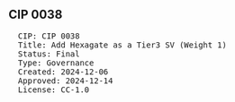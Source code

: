 ## CIP 0038

<pre>
  CIP: CIP 0038
  Title: Add Hexagate as a Tier3 SV (Weight 1) 
  Status: Final
  Type: Governance
  Created: 2024-12-06
  Approved: 2024-12-14
  License: CC-1.0
</pre>

